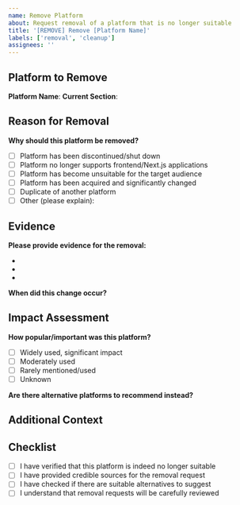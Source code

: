 ```yaml
---
name: Remove Platform
about: Request removal of a platform that is no longer suitable
title: '[REMOVE] Remove [Platform Name]'
labels: ['removal', 'cleanup']
assignees: ''
---
```


## Platform to Remove

**Platform Name**: 
**Current Section**: <!-- Which section of the README -->

## Reason for Removal

**Why should this platform be removed?**
<!-- Select all that apply -->
- [ ] Platform has been discontinued/shut down
- [ ] Platform no longer supports frontend/Next.js applications
- [ ] Platform has become unsuitable for the target audience
- [ ] Platform has been acquired and significantly changed
- [ ] Duplicate of another platform
- [ ] Other (please explain):

## Evidence

**Please provide evidence for the removal:**
<!-- Links to official announcements, documentation, or other sources -->
- 
- 
- 

**When did this change occur?**
<!-- Approximate date when the platform became unsuitable -->


## Impact Assessment

**How popular/important was this platform?**
- [ ] Widely used, significant impact
- [ ] Moderately used
- [ ] Rarely mentioned/used
- [ ] Unknown

**Are there alternative platforms to recommend instead?**
<!-- If yes, please suggest alternatives -->


## Additional Context

<!-- Any other relevant information about why this platform should be removed -->


## Checklist

- [ ] I have verified that this platform is indeed no longer suitable
- [ ] I have provided credible sources for the removal request
- [ ] I have checked if there are suitable alternatives to suggest
- [ ] I understand that removal requests will be carefully reviewed
